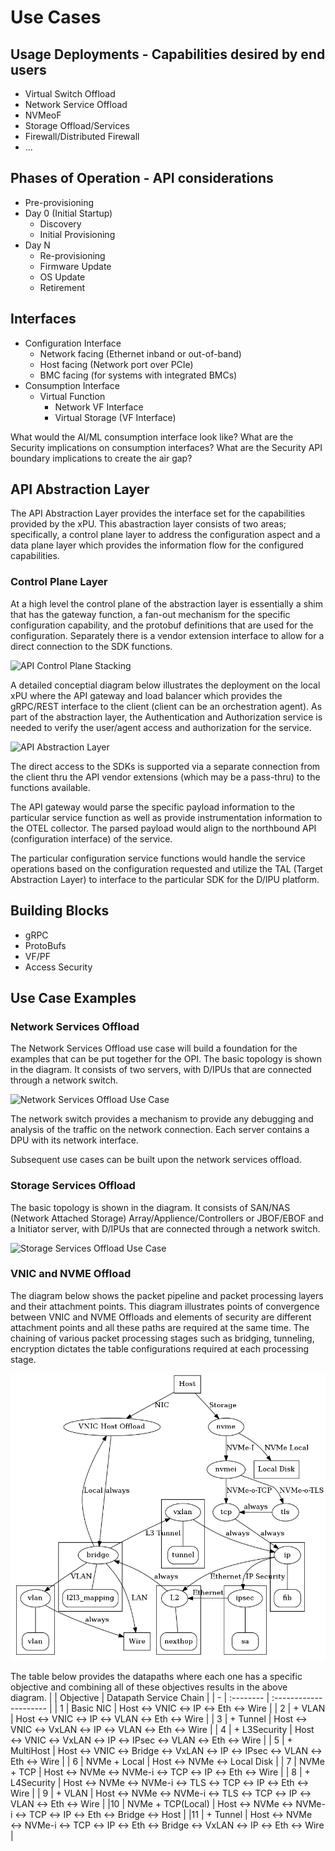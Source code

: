 # Use Cases

## Usage Deployments - Capabilities desired by end users

- Virtual Switch Offload
- Network Service Offload
- NVMeoF
- Storage Offload/Services
- Firewall/Distributed Firewall
- ...

## Phases of Operation - API considerations

- Pre-provisioning
- Day 0 (Initial Startup)
  - Discovery
  - Initial Provisioning
- Day N
  - Re-provisioning
  - Firmware Update
  - OS Update
  - Retirement

## Interfaces

- Configuration Interface
  - Network facing (Ethernet inband or out-of-band)
  - Host facing (Network port over PCIe)
  - BMC facing (for systems with integrated BMCs)
- Consumption Interface
  - Virtual Function
    - Network VF Interface
    - Virtual Storage (VF Interface)

What would the AI/ML consumption interface look like?
What are the Security implications on consumption interfaces?
What are the Security API boundary implications to create the air gap?

## API Abstraction Layer

The API Abstraction Layer provides the interface set for the capabilities provided by the xPU.  This abastraction layer consists of two areas; specifically, a control plane layer to address the configuration aspect and a data plane layer which provides the information flow for the configured capabilities.

### Control Plane Layer

  At a high level the control plane of the abstraction layer is essentially a shim that has the gateway function, a fan-out mechanism for the specific configuration capability, and the protobuf definitions that are used for the configuration.  Separately there is a vendor extension interface to allow for a direct connection to the SDK functions.

  ![API Control Plane Stacking](doc/images/Control%20Path%20Stacking%20Diagram.png)

  A detailed conceptial diagram below illustrates the deployment on the local xPU where the API gateway and load balancer which provides the gRPC/REST interface to the client (client can be an orchestration agent).  As part of the abstraction layer, the Authentication and Authorization service is needed to verify the user/agent access and authorization for the service.

![API Abstraction Layer](doc/images/API-Detailed-Abstraction-Layer-Local.png)

The direct access to the SDKs is supported via a separate connection from the client thru the API vendor extensions (which may be a pass-thru) to the functions available.

The API gateway would parse the specific payload information to the particular service function as well as provide instrumentation information to the OTEL collector.  The parsed payload would align to the northbound API (configuration interface) of the service.

The particular configuration service functions would handle the service operations based on the configuration requested and utilize the TAL (Target Abstraction Layer) to interface to the particular SDK for the D/IPU platform.

## Building Blocks

- gRPC
- ProtoBufs
- VF/PF
- Access Security

## Use Case Examples

### Network Services Offload

The Network Services Offload use case will build a foundation for the examples that can be put together for the OPI.  The basic topology is shown in the diagram.  It consists of two servers, with D/IPUs that are connected through a network switch.

![Network Services Offload Use Case](doc/images/API-Network-Use-Case.png)

The network switch provides a mechanism to provide any debugging and analysis of the traffic on the network connection.  Each server contains a DPU with its network interface.

Subsequent use cases can be built upon the network services offload.

### Storage Services Offload

The basic topology is shown in the diagram.
It consists of SAN/NAS (Network Attached Storage) Array/Applience/Controllers or JBOF/EBOF and a Initiator server, with D/IPUs that are connected through a network switch.

![Storage Services Offload Use Case](doc/images/API-Storage-Use-Case.png)

### VNIC and NVME Offload

The diagram below shows the packet pipeline and packet processing layers and their attachment points. This diagram illustrates points of convergence between VNIC and NVME Offloads and elements of security are different attachment points and all these paths are required at the same time. The chaining of various packet processing stages such as bridging, tunneling, encryption dictates the table configurations required at each processing stage.

![VNIC and NVME Offload](doc/images/API-VNIC-NVME-Use-Case.png)

The table below provides the datapaths where each one has a specific objective and combining all of these objectives results in the above diagram.
|   | Objective           | Datapath Service Chain                                                   |
| - | :--------           | :---------------------                                                   |
| 1 | Basic NIC           | Host ↔ VNIC ↔ IP ↔ Eth ↔ Wire                                            |
| 2 | + VLAN              | Host ↔ VNIC ↔ IP ↔ VLAN ↔ Eth ↔ Wire                                     |
| 3 | + Tunnel            | Host ↔ VNIC ↔ VxLAN ↔ IP ↔ VLAN ↔ Eth ↔ Wire                             |
| 4 | + L3Security        | Host ↔ VNIC ↔ VxLAN ↔ IP ↔ IPsec ↔ VLAN ↔ Eth ↔ Wire                     |
| 5 | + MultiHost         | Host ↔ VNIC ↔ Bridge ↔ VxLAN ↔ IP ↔ IPsec ↔ VLAN ↔ Eth ↔ Wire            |
| 6 | NVMe + Local        | Host ↔ NVMe ↔ Local Disk                                                 |
| 7 | NVMe + TCP          | Host ↔ NVMe ↔ NVMe-i ↔ TCP ↔ IP ↔ Eth ↔ Wire                             |
| 8 | + L4Security        | Host ↔ NVMe ↔ NVMe-i ↔ TLS ↔ TCP ↔ IP ↔ Eth ↔ Wire                       |
| 9 | + VLAN              | Host ↔ NVMe ↔ NVMe-i ↔ TLS ↔ TCP ↔ IP ↔ VLAN ↔ Eth ↔ Wire                |
|10 | NVMe + TCP(Local)   | Host ↔ NVMe ↔ NVMe-i ↔ TCP ↔ IP ↔ Eth ↔ Bridge ↔ Host                    |
|11 | + Tunnel            | Host ↔ NVMe ↔ NVMe-i ↔ TCP ↔ IP ↔ Eth ↔ Bridge ↔ VxLAN ↔ IP ↔ Eth ↔ Wire |

